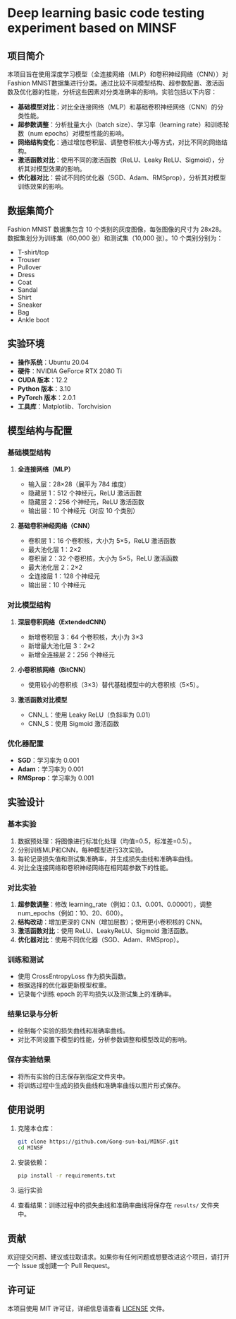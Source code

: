 # Deep learning basic code testing experiment based on MINSF

## 项目简介

本项目旨在使用深度学习模型（全连接网络（MLP）和卷积神经网络（CNN））对Fashion MNIST数据集进行分类。通过比较不同模型结构、超参数配置、激活函数及优化器的性能，分析这些因素对分类准确率的影响。实验包括以下内容：

- **基础模型对比**：对比全连接网络（MLP）和基础卷积神经网络（CNN）的分类性能。
- **超参数调整**：分析批量大小（batch size）、学习率（learning rate）和训练轮数（num epochs）对模型性能的影响。
- **网络结构变化**：通过增加卷积层、调整卷积核大小等方式，对比不同的网络结构。
- **激活函数对比**：使用不同的激活函数（ReLU、Leaky ReLU、Sigmoid），分析其对模型效果的影响。
- **优化器对比**：尝试不同的优化器（SGD、Adam、RMSprop），分析其对模型训练效果的影响。

## 数据集简介

Fashion MNIST 数据集包含 10 个类别的灰度图像，每张图像的尺寸为 28x28。数据集划分为训练集（60,000 张）和测试集（10,000 张）。10 个类别分别为：

- T-shirt/top
- Trouser
- Pullover
- Dress
- Coat
- Sandal
- Shirt
- Sneaker
- Bag
- Ankle boot

## 实验环境

- **操作系统**：Ubuntu 20.04
- **硬件**：NVIDIA GeForce RTX 2080 Ti
- **CUDA 版本**：12.2
- **Python 版本**：3.10
- **PyTorch 版本**：2.0.1
- **工具库**：Matplotlib、Torchvision

## 模型结构与配置

### 基础模型结构

1. **全连接网络（MLP）**
   - 输入层：28×28（展平为 784 维度）
   - 隐藏层 1：512 个神经元，ReLU 激活函数
   - 隐藏层 2：256 个神经元，ReLU 激活函数
   - 输出层：10 个神经元（对应 10 个类别）

2. **基础卷积神经网络（CNN）**
   - 卷积层 1：16 个卷积核，大小为 5×5，ReLU 激活函数
   - 最大池化层 1：2×2
   - 卷积层 2：32 个卷积核，大小为 5×5，ReLU 激活函数
   - 最大池化层 2：2×2
   - 全连接层 1：128 个神经元
   - 输出层：10 个神经元

### 对比模型结构

1. **深层卷积网络（ExtendedCNN）**
   - 新增卷积层 3：64 个卷积核，大小为 3×3
   - 新增最大池化层 3：2×2
   - 新增全连接层 2：256 个神经元

2. **小卷积核网络（BitCNN）**
   - 使用较小的卷积核（3×3）替代基础模型中的大卷积核（5×5）。

3. **激活函数对比模型**
   - CNN_L：使用 Leaky ReLU（负斜率为 0.01）
   - CNN_S：使用 Sigmoid 激活函数

### 优化器配置

- **SGD**：学习率为 0.001
- **Adam**：学习率为 0.001
- **RMSprop**：学习率为 0.001

## 实验设计

### 基本实验

1. 数据预处理：将图像进行标准化处理（均值=0.5，标准差=0.5）。
2. 分别训练MLP和CNN，每种模型进行3次实验。
3. 每轮记录损失值和测试集准确率，并生成损失曲线和准确率曲线。
4. 对比全连接网络和卷积神经网络在相同超参数下的性能。

### 对比实验

1. **超参数调整**：修改 learning_rate（例如：0.1、0.001、0.00001），调整 num_epochs（例如：10、20、600）。
2. **结构改动**：增加更深的 CNN（增加层数）；使用更小卷积核的 CNN。
3. **激活函数对比**：使用 ReLU、LeakyReLU、Sigmoid 激活函数。
4. **优化器对比**：使用不同优化器（SGD、Adam、RMSprop）。

### 训练和测试

- 使用 CrossEntropyLoss 作为损失函数。
- 根据选择的优化器更新模型权重。
- 记录每个训练 epoch 的平均损失以及测试集上的准确率。

### 结果记录与分析

- 绘制每个实验的损失曲线和准确率曲线。
- 对比不同设置下模型的性能，分析参数调整和模型改动的影响。

### 保存实验结果

- 将所有实验的日志保存到指定文件夹中。
- 将训练过程中生成的损失曲线和准确率曲线以图片形式保存。

## 使用说明

1. 克隆本仓库：

   ```bash
   git clone https://github.com/Gong-sun-bai/MINSF.git
   cd MINSF
   ```

2. 安装依赖：

   ```bash
   pip install -r requirements.txt
   ```

3. 运行实验


4. 查看结果：训练过程中的损失曲线和准确率曲线将保存在 `results/` 文件夹中。

## 贡献

欢迎提交问题、建议或拉取请求。如果你有任何问题或想要改进这个项目，请打开一个 Issue 或创建一个 Pull Request。

## 许可证

本项目使用 MIT 许可证，详细信息请查看 [LICENSE](LICENSE) 文件。
